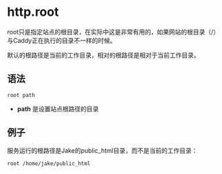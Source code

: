 # http.root
root只是指定站点的根目录，在实际中这是非常有用的，如果网站的根目录（/）与Caddy正在执行的目录不一样的时候。

默认的根路径是当前的工作目录，相对的根路径是相对于当前工作目录。

## 语法
```
root path
```

*  **path** 是设置站点根路径的目录

## 例子
服务运行的根路径是Jake的public_html目录，而不是当前的工作目录：

```
root /home/jake/public_html
```
